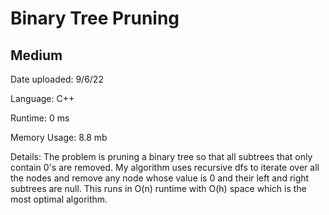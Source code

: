 
# Binary Tree Pruning

## Medium

Date uploaded: 9/6/22

Language: C++

Runtime: 0 ms

Memory Usage: 8.8 mb

Details: The problem is pruning a binary tree so that all subtrees that only contain 0's are removed. My algorithm uses recursive dfs to iterate over all the nodes and remove any node whose value is 0 and their left and right subtrees are null. This runs in O(n) runtime with O(h) space which is the most optimal algorithm.
